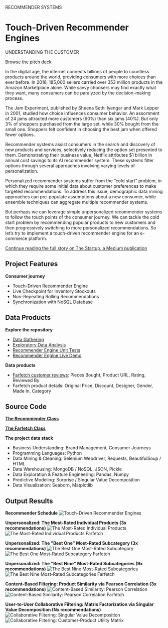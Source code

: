 RECOMMENDER SYSTEMS
# Touch-Driven Recommender Engines
UNDERSTANDING THE CUSTOMER

[Browse the pitch deck](Farfetch_Understanding_the_Customer.pdf)

In the digital age, the internet connects billions of people to countless products around the world, providing consumers with more choices than ever before. In 2016, 185,000 sellers carried over 353 million products in the Amazon Marketplace alone. While savvy choosers may find exactly what they want, many consumers can be paralyzed by the decision-making process.

The Jam Experiment, published by Sheena Sethi Iyengar and Mark Lepper in 2001, studied how choice influences consumer behavior. An assortment of 24 jams attracted more customers (60%) than six jams (40%). But only 3% of shoppers purchased from the large set, while 30% bought from the small one. Shoppers felt confident in choosing the best jam when offered fewer options.

Recommender systems assist consumers in the search and discovery of new products and services, selectively reducing the option set presented to them. Demonstrating their business value, Netflix attributes $1 billion in annual cost savings to its AI recommender system. These systems filter options through several approaches involving varying levels of personalization.

Personalized recommender systems suffer from the “cold start” problem, in which they require some initial data about customer preferences to make targeted recommendations. To address this issue, demographic data mining approaches can pre-populate assumptions about a new consumer, while ensemble techniques can aggregate multiple recommender systems.

But perhaps we can leverage simple unpersonalized recommender systems to follow the touch points of the consumer journey. We can tackle the cold start problem by recommending popular products to new customers and then progressively switching to more personalized recommendations. So let’s try to implement a touch-driven recommender engine for an e-commerce platform.

[Continue reading the full story on The Startup, a Medium publication](https://medium.com/swlh/touch-driven-recommender-engines-85b6c722a7d9?source=friends_link&sk=436886dcec00e828fffdeb6c23ed56a5)

## Project Features

**Consumer journey**
* Touch-Driven Recommender Engine
* Live Checkpoint for Inventory Stockouts
* Non-Repeating Rolling Recommendations
* Synchronization with NoSQL Database

## Data Products

**Explore the repository**
* [Data Gathering](/src/01_Data_Gathering.ipynb)
* [Exploratory Data Analysis](/src/02_Exploratory_Data_Analysis.ipynb)
* [Recommender Engine Unit Tests](/src/03_Recommender_Systems.ipynb)
* [Recommender Engine Live Demo](/src/04_Live_Demo.ipynb)

**Data products**
* [Farfetch customer reviews](https://www.farfetch.com/reviews): Pieces Bought, Product URL, Rating, Reviewed By
* Farfetch product details: Original Price, Discount, Designer, Gender, Made In, Category

## Source Code

**[The Recommender Class](/src/recommender.py)**

**[The Farfetch Class](/src/farfetch.py)**

**The project data stack**
* Business Understanding: Brand Management, Consumer Journeys
* Programming Languages: Python
* Data Mining & Cleaning: Selenium Webdriver, Requests, BeautifulSoup / HTML
* Data Warehousing: MongoDB / NoSQL, JSON, Pickle
* Data Exploration & Feature Engineering: Pandas, Numpy
* Predictive Modeling: Surprise / Singular Value Decomposition
* Data Visualization: Seaborn, Matplotlib

## Output Results

**Recommender Schedule**
![Touch-Driven Recommender Engines](/img/Touch_Driven_Recommender_Engines.png)

**Unpersonalized: The Most-Rated Individual Products (3x recommendations)**
![The Most-Rated Individual Products](/img/The_Most_Rated_Individual_Products.png)
![The Most-Rated Individual Products Farfetch](/img/The_Most_Rated_Individual_Products_Farfetch.png)

**Unpersonalized: The "Best One" Most-Rated Subcategory (3x recommendations)**
![The Best One Most-Rated Subcategory](/img/The_Best_One_Most_Rated_Subcategory.png)
![The Best One Most-Rated Subcategory Farfetch](/img/The_Best_One_Most_Rated_Subcategory_Farfetch.png)

**Unpersonalized: The "Best Nine" Most-Rated Subcategories (9x recommendations)**
![The Best Nine Most-Rated Subcategories](/img/The_Best_Nine_Most_Rated_Subcategories.png)
![The Best Nine Most-Rated Subcategories Farfetch](/img/The_Best_Nine_Most_Rated_Subcategories_Farfetch.png)

**Content-Based Filtering: Product Similarity via Pearson Correlation (3x recommendations)**
![Content-Based Similarity: Pearson Correlation](/img/Content_Based_Similarity_Pearson_Correlation.png)
![Content-Based Similarity: Pearson Correlation Farfetch](/img/Content_Based_Similarity_Pearson_Correlation_Farfetch.png)

**User-to-User Collaborative Filtering: Matrix Factorization via Singular Value Decomposition (Nx recommendations)**
![Collaborative Filtering: Singular Value Decomposition](/img/Collaborative_Filtering_SVD.png)
![Collaborative Filtering: Customer-Product Utility Matrix](/img/Customer_Product_Utility_Matrix.png)